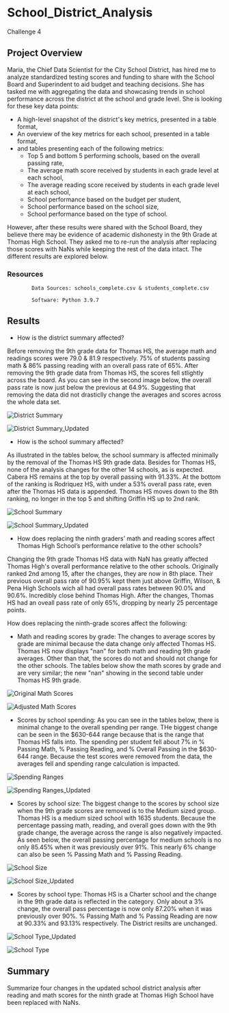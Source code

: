 # School_District_Analysis
Challenge 4
## Project Overview
Maria, the Chief Data Scientist for the City School District, has hired me to analyze standardized testing scores and funding to share with the School Board and Superindent to aid budget and teaching decisions. She has tasked me with aggregating the data and showcasing trends in school performance across the district at the school and grade level. She is looking for these key data points:
- A high-level snapshot of the district's key metrics, presented in a table format,
- An overview of the key metrics for each school, presented in a table format,
- and tables presenting each of the following metrics:
    - Top 5 and bottom 5 performing schools, based on the overall passing rate,
    - The average math score received by students in each grade level at each school,
    - The average reading score received by students in each grade level at each school,
    - School performance based on the budget per student,
    - School performance based on the school size,
    - School performance based on the type of school.

However, after these results were shared with the School Board, they believe there may be evidence of academic dishonesty in the 9th Grade at Thomas High School. They asked me to re-run the analysis after replacing those scores with NaNs while keeping the rest of the data intact. The different results are explored below.
### Resources
            Data Sources: schools_complete.csv & students_complete.csv
            
            Software: Python 3.9.7
## Results
- How is the district summary affected?

Before removing the 9th grade data for Thomas HS, the average math and readings scores were 79.0 & 81.9 respectively. 75% of students passing math & 86% passing reading with an overall pass rate of 65%. After removing the 9th grade data from Thomas HS, the scores fell stlightly across the board. As you can see in the second image below, the overall pass rate is now just below the previous at 64.9%. Suggesting that removing the data did not drasticlly change the averages and scores across the whole data set.

![District Summary](https://user-images.githubusercontent.com/96352625/151735493-5ed91663-48c5-46dc-88ae-a87f1700ab93.png)

![District Summary_Updated](https://user-images.githubusercontent.com/96352625/151735500-39f1fc2d-89cc-487b-9866-46c9cc3ac3e1.png)

- How is the school summary affected?

As illustrated in the tables below, the school summary is affected minimally by the removal of the Thomas HS 9th grade data. Besides for Thomas HS, none of the analysis changes for the other 14 schools, as is expected. Cabera HS remains at the top by overall passing with 91.33%. At the bottom of the ranking is Rodriquez HS, with under a 53% overall pass rate, even after the Thomas HS data is appended. Thomas HS moves down to the 8th ranking, no longer in the top 5 and shifting Griffin HS up to 2nd rank.

![School Summary](https://user-images.githubusercontent.com/96352625/151746154-294dac6f-26d2-4728-95cf-fe2d055da2ce.png)

![School Summary_Updated](https://user-images.githubusercontent.com/96352625/151746675-5b83ba7b-73ff-46d2-ae91-30535c708e67.png)

- How does replacing the ninth graders’ math and reading scores affect Thomas High School’s performance relative to the other schools?

Changing the 9th grade Thomas HS data with NaN has greatly affected Thomas High's overall performance relative to the other schools. Originally ranked 2nd among 15, after the changes, they are now in 8th place. Their previous overall pass rate of 90.95% kept them just above Griffin, Wilson, & Pena High Schools wich all had overall pass rates between 90.0% and 90.6%. Incredibly close behind Thomas High. After the changes, Thomas HS had an oveall pass rate of only 65%, dropping by nearly 25 percentage points.

How does replacing the ninth-grade scores affect the following:
            
- Math and reading scores by grade: The changes to average scores by grade are minimal because the data change only affected Thomas HS. Thomas HS now displays "nan" for both math and reading 9th grade averages. Other than that, the scores do not and should not change for the other schools. The tables below show the math scores by grade and are very similar; the new "nan" showing in the second table under Thomas HS 9th grade. 
        
![Original Math Scores](https://user-images.githubusercontent.com/96352625/151749775-71328a5d-9219-402e-8caa-fad21120c84d.png)
 
 
![Adjusted Math Scores](https://user-images.githubusercontent.com/96352625/151749812-47e255a3-24ac-4ed3-80c8-08cec48f291b.png)

- Scores by school spending: As you can see in the tables below, there is minimal change to the overall spending per range. THe biggest change can be seen in the $630-644 range because that is the range that Thomas HS falls into. The spending per student fell about 7% in % Passing Math, % Passing Reading, and % Overall Passing in the $630-644 range. Because the test scores were removed from the data, the averages fell and spending range calculation is impacted.

![Spending Ranges](https://user-images.githubusercontent.com/96352625/151750001-ee3faf35-b877-469e-825c-34212b1aad46.png)

![Spending Ranges_Updated](https://user-images.githubusercontent.com/96352625/151750013-64ddf6a4-90ff-4c2e-87d8-789ccf853858.png)

- Scores by school size: The biggest change to the scores by school size when the 9th grade scores are removed is to the Medium sized group. Thomas HS is a medium sized school with 1635 students. Because the percentage passing math, reading, and overall goes down with the 9th grade change, the average across the range is also negatively impacted. As seen below, the overall passing percentage for medium schools is no only 85.45% when it was previously over 91%. This nearly 6% change can also be seen % Passing Math and % Passing Reading.

![School Size](https://user-images.githubusercontent.com/96352625/151750871-52eef730-4c0f-4efe-8d98-65c5aad75edf.png)

![School Size_Updated](https://user-images.githubusercontent.com/96352625/151750885-4684300a-ddb3-4693-8008-17da128fb41a.png)

- Scores by school type: Thomas HS is a Charter school and the change in the 9th grade data is reflected in the category. Only about a 3% change, the overall pass percentage is now only 87.20% when it was previously over 90%. % Passing Math and % Passing Reading are now at 90.33% and 93.13% respectively. The District resilts are unchanged. 

![School Type_Updated](https://user-images.githubusercontent.com/96352625/151750909-02b8fe14-b336-425e-b7b3-d19add238110.png)

![School Type](https://user-images.githubusercontent.com/96352625/151750895-88eba402-a7a7-4ef9-a48d-6037d8a0ce06.png)

## Summary
Summarize four changes in the updated school district analysis after reading and math scores for the ninth grade at Thomas High School have been replaced with NaNs.
